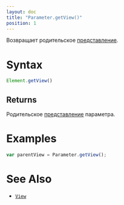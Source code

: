 ```yaml
---
layout: doc
title: "Parameter.getView()"
position: 1
---
```


Возвращает родительское [представление](../../View/).

# Syntax

```js
Element.getView()
```

## Returns

Родительское [представление](../../View/) параметра.

# Examples

```js
var parentView = Parameter.getView();
```

# See Also

* [`View`](../../View/)
